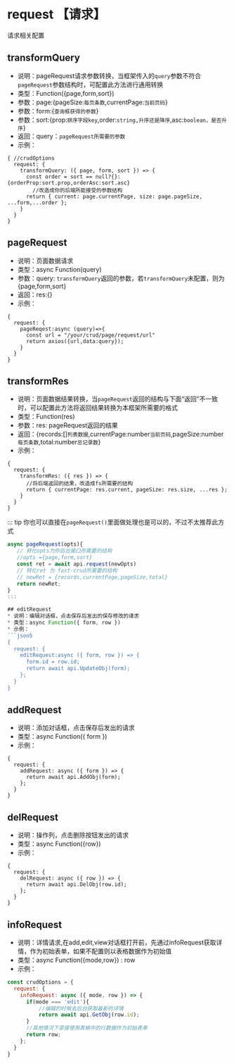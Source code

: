
# request 【请求】
请求相关配置


## transformQuery
* 说明：pageRequest请求参数转换，当框架传入的`query`参数不符合`pageRequest`参数结构时，可配置此方法进行通用转换
* 类型：Function({page,form,sort})
* 参数：page:{pageSize:`每页条数`,currentPage:`当前页码`}
* 参数：form:{`查询框获得的参数`}
* 参数：sort:{prop:`排序字段key`,order:`string,升序还是降序`,asc:`boolean，是否升序`}
* 返回：query：`pageRequest所需要的参数`
* 示例：
```json5
{ //crudOptions
  request: {
    transformQuery: ({ page, form, sort }) => {
      const order = sort == null?{}:{orderProp:sort.prop,orderAsc:sort.asc}
        //改造成你的后端所能接受的参数结构
      return { current: page.currentPage, size: page.pageSize, ...form,...order };
    }
  }
}
```

## pageRequest 
* 说明：页面数据请求
* 类型：async Function(query)
* 参数：query: `transformQuery`返回的参数，若`transformQuery`未配置，则为{page,form,sort}
* 返回：res:{}
* 示例：
```json5
{
  request: {
    pageReqest:async (query)=>{
      const url = "/your/crud/page/request/url"
      return axios({url,data:query});
    }
  }
}

```


## transformRes 
* 说明：页面数据结果转换，当`pageRequest`返回的结构与下面“返回”不一致时，可以配置此方法将返回结果转换为本框架所需要的格式
* 类型：Function(res)
* 参数：res: pageRequest返回的结果
* 返回：{records:[]`列表数据`,currentPage:number`当前页码`,pageSize:number`每页条数`,total:number`总记录数`}
* 示例：
```json5
{
  request: {
    transformRes: ({ res }) => {
      //将后端返回的结果，改造成fs所需要的结构
      return { currentPage: res.current, pageSize: res.size, ...res };
    }
  }
}
```

::: tip
你也可以直接在`pageRequest()`里面做处理也是可以的，不过不太推荐此方式
```js
async pageRequest(opts){
   // 转化opts为你后台接口所需要的结构
   //opts ={page,form,sort}
   const ret = await api.request(newOpts)
   // 转化ret 为 fast-crud所需要的结构
   // newRet = {records,currentPage,pageSize,total}
   return newRet;
}
:::

## editRequest
* 说明：编辑对话框，点击保存后发出的保存修改的请求
* 类型：async Function({ form, row })
* 示例：
```json5
{
  request: {
    editRequest:async ({ form, row }) => {
      form.id = row.id;
      return await api.UpdateObj(form);
    };
  }
}
```
## addRequest

* 说明：添加对话框，点击保存后发出的请求
* 类型：async Function({ form })
* 示例：
```json5
{
  request: {
    addRequest: async ({ form }) => {
      return await api.AddObj(form);
    };
  }
}
```

## delRequest

* 说明：操作列，点击删除按钮发出的请求
* 类型：async Function({row})
* 示例：
```json5
{
  request: {
    delRequest: async ({ row }) => {
      return await api.DelObj(row.id);
    };
  }
}
```

## infoRequest

* 说明：详情请求,在add,edit,view对话框打开前，先通过infoRequest获取详情，作为初始表单，如果不配置则以表格数据作为初始值
* 类型：async Function({mode,row}) : row
* 示例：
```js
const crudOptions = {
  request: {
    infoRequest: async ({ mode, row }) => {
      if(mode === 'edit'){
          //编辑的时候去后台获取最新的详情
          return await api.GetObj(row.id);
      }   
      //其他情况下直接使用表格中的行数据作为初始表单
      return row;
    };
  }
}
```